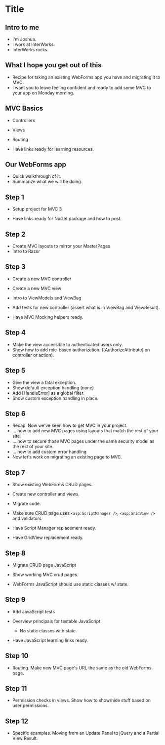 # Title

## Intro to me

* I'm Joshua.
* I work at InterWorks.
* InterWorks rocks.

## What I hope you get out of this

* Recipe for taking an existing WebForms app you have and migrating it to MVC.
* I want you to leave feeling confident and ready to add some MVC to your app on Monday morning.

## MVC Basics

* Controllers
* Views
* Routing

* Have links ready for learning resources.

## Our WebForms app

* Quick walkthrough of it.
* Summarize what we will be doing.

## Step 1

* Setup project for MVC 3

* Have links ready for NuGet package and how to post.

## Step 2

* Create MVC layouts to mirror your MasterPages
* Intro to Razor

## Step 3

* Create a new MVC controller
* Create a new MVC view
* Intro to ViewModels and ViewBag
* Add tests for new controller (assert what is in ViewBag and ViewResult).

* Have MVC Mocking helpers ready.

## Step 4

* Make the view accessible to authenticated users only.
* Show how to add role-based authorization. ([AuthorizeAttribute] on controller or action).

## Step 5

* Give the view a fatal exception.
* Show default exception handling (none).
* Add [HandleError] as a global filter.
* Show custom exception handling in place.

## Step 6

* Recap. Now we've seen how to get MVC in your project.
* ... how to add new MVC pages using layouts that match the rest of your site.
* ... how to secure those MVC pages under the same security model as the rest of your site.
* ... how to add custom error handling
* Now let's work on migrating an existing page to MVC.

## Step 7

* Show existing WebForms CRUD pages.
* Create new controller and views.
* Migrate code.

* Make sure CRUD page uses `<asp:ScriptManager />`, `<asp:GridView />` and validators.
* Have Script Manager replacement ready.
* Have GridView replacement ready.

## Step 8

* Migrate CRUD page JavaScript
* Show working MVC crud pages

* WebForms JavaScript should use static classes w/ state.

## Step 9

* Add JavaScript tests
* Overview principals for testable JavaScript
    * No static classes with state.

* Have JavaScript learning links ready.

## Step 10

* Routing. Make new MVC page's URL the same as the old WebForms page.

## Step 11

* Permission checks in views. Show how to show/hide stuff based on user permissions.

## Step 12

* Specific examples. Moving from an Update Panel to jQuery and a Partial View Result.